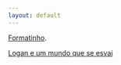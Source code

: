 ```yaml
---
layout: default
---
```


[Formatinho](formatinho).

[Logan e um mundo que se esvai](Logan-e-um-mundo-que-se-esvai)